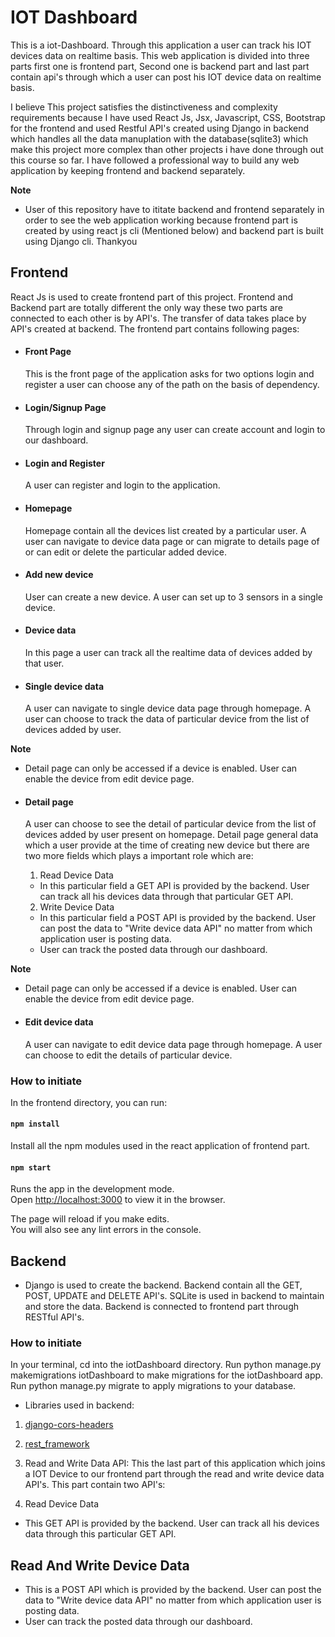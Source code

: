 # IOT Dashboard

This is a iot-Dashboard. Through this application a user can track his IOT devices data on realtime basis. This web application is divided into three parts first one is frontend part, Second one is backend part and last part contain api's through which a user can post his IOT device data on realtime basis.

I believe This project satisfies the distinctiveness and complexity requirements because I have used React Js, Jsx, Javascript, CSS, Bootstrap for the frontend and used Restful API's created using Django in backend which handles all the data manuplation with the database(sqlite3) which make this project more complex than other projects i have done through out this course so far. I have followed a professional way to build any web application by keeping frontend and backend separately.

**Note**
- User of this repository have to ititate backend and frontend separately in order to see the web application working because frontend part is created by using react js cli (Mentioned below) and backend part is built using Django cli. Thankyou

## Frontend

React Js is used to create frontend part of this project. Frontend and Backend part are totally different the only way these two parts are connected to each other is by API's. The transfer of data takes place by API's created at backend. The frontend part contains following pages:

* #### Front Page
    This is the front page of the application asks for two options login and register a user can choose any of the path on  the basis of dependency.

* #### Login/Signup Page
    Through login and signup page any user can create account and login to our dashboard.

* #### Login and Register
    A user can register and login to the application.

* #### Homepage
    Homepage contain all the devices list created by a particular user. A user can navigate to device data page or can migrate to details page of or can edit or delete the particular added device.

* #### Add new device
    User can create a new device. A user can set up to 3 sensors in a single device.

* #### Device data
    In this page a user can track all the realtime data of devices added by that user.

* #### Single device data
    A user can navigate to single device data page through homepage. A user can choose to track the data of particular device from the list of devices added by user.

**Note**
- Detail page can only be accessed if a device is enabled. User can enable the device from edit device page.

* #### Detail page
    A user can choose to see the detail of particular device from the list of devices added by user present on homepage. Detail page general data which a user provide at the time of creating new device but there are two more fields which plays a important role which are:
    1. Read Device Data
    - In this particular field a GET API is provided by the backend. User can track all his devices data through that particular GET API.

    2. Write Device Data
    - In this particular field a POST API is provided by the backend. User can post the data to "Write device data API" no matter from which application user is posting data.
    - User can track the posted data through our dashboard.

**Note**
- Detail page can only be accessed if a device is enabled. User can enable the device from edit device page.

* #### Edit device data
    A user can navigate to edit device data page through homepage. A user can choose to edit the details of particular device.


### How to initiate
In the frontend directory, you can run:

#### `npm install`

Install all the npm modules used in the react application of frontend part.

#### `npm start`

Runs the app in the development mode.\
Open [http://localhost:3000](http://localhost:3000) to view it in the browser.

The page will reload if you make edits.\
You will also see any lint errors in the console.

## Backend
- Django is used to create the backend. Backend contain all the GET, POST, UPDATE and DELETE API's. SQLite is used in backend to maintain and store the data. Backend is connected to frontend part through RESTful API's.

### How to initiate
In your terminal, cd into the iotDashboard directory.
Run python manage.py makemigrations iotDashboard to make migrations for the iotDashboard app.
Run python manage.py migrate to apply migrations to your database.

- Libraries used in backend:
1. [django-cors-headers](https://pypi.org/project/django-cors-headers)
2. [rest_framework](https://www.django-rest-framework.org)


3. Read and Write Data API:
This the last part of this application which joins a IOT Device to our frontend part through the read and write device data API's. This part contain two API's: 
1. Read Device Data
- This GET API is provided by the backend. User can track all his devices data through this particular GET API.

## Read And Write Device Data
- This is a POST API which is provided by the backend. User can post the data to "Write device data API" no matter from which application user is posting data.
- User can track the posted data through our dashboard.




